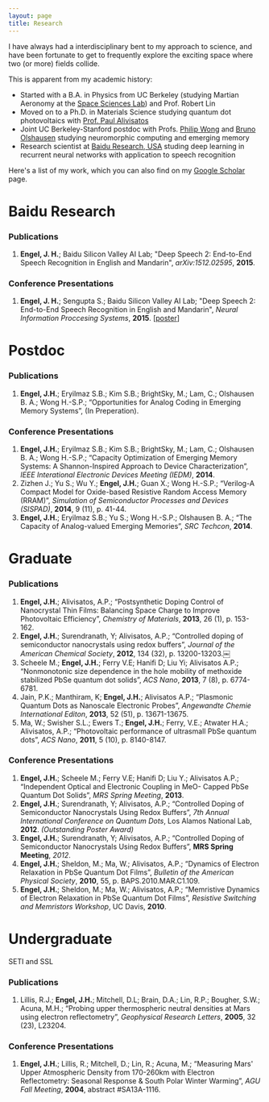 ```yaml
---
layout: page
title: Research 
---
```


I have always had a interdisciplinary bent to my approach to science, and have been fortunate to get to frequently explore the exciting space where two (or more) fields collide. 

This is apparent from my academic history:

* Started with a B.A. in Physics from UC Berkeley (studying Martian Aeronomy at the [Space Sciences Lab](http://www.ssl.berkeley.edu/)) and Prof. Robert Lin
* Moved on to a Ph.D. in Materials Science studying quantum dot photovoltaics with [Prof. Paul Alivisatos](http://www.cchem.berkeley.edu/pagrp/) 
* Joint UC Berkeley-Stanford postdoc with Profs. [Philip Wong](https://nano.stanford.edu/) and [Bruno Olshausen](http://redwood.berkeley.edu/) studying neuromorphic computing and emerging memory
* Research scientist at [Baidu Research, USA](http://usa.baidu.com/) studing deep learning in recurrent neural networks with application to speech recognition

Here's a list of my work, which you can also find on my [Google Scholar](https://scholar.google.com/citations?user=Sc7qOfcAAAAJ&hl=en) page.




# Baidu Research

### Publications
1. **Engel, J. H.**; Baidu Silicon Valley AI Lab; "Deep Speech 2: End-to-End Speech Recognition in English and Mandarin", *arXiv:1512.02595*, **2015**.

### Conference Presentations
1. **Engel, J. H.**; Sengupta S.; Baidu Silicon Valley AI Lab; "Deep Speech 2: End-to-End Speech Recognition in English and Mandarin", *Neural Information Proccesing Systems*, **2015**. [[poster](/assets/DeepSpeech2.pdf)]

# Postdoc

### Publications

1. **Engel, J.H.**; Eryilmaz S.B.; Kim S.B.; BrightSky, M.; Lam, C.; Olshausen B. A.; Wong H.-S.P.; “Opportunities for Analog Coding in Emerging Memory Systems”, (In Preperation).

### Conference Presentations

1. **Engel, J.H.**; Eryilmaz S.B.; Kim S.B.; BrightSky, M.; Lam, C.; Olshausen B. A.; Wong H.-S.P.; “Capacity Optimization of Emerging Memory Systems: A Shannon-Inspired Approach to Device Characterization”, *IEEE Interational Electronic Devices Meeting (IEDM)*, **2014**.
1. Zizhen J.; Yu S.; Wu Y.; **Engel, J.H.**; Guan X.; Wong H.-S.P.; “Verilog-A Compact Model for Oxide-based Resistive Random Access Memory (RRAM)”, *Simulation of Semiconductor Processes and Devices (SISPAD)*, **2014**, 9 (11), p. 41-44.
1. **Engel, J.H.**; Eryilmaz S.B.; Yu S.; Wong H.-S.P.; Olshausen B. A.; “The Capacity of Analog-valued Emerging Memories”, *SRC Techcon*, **2014**.


# Graduate


### Publications

1. **Engel, J.H.**; Alivisatos, A.P.; “Postsynthetic Doping Control of Nanocrystal Thin Films: Balancing Space Charge to Improve Photovoltaic Efficiency”, *Chemistry of Materials*, **2013**, 26 (1), p. 153-162.
1. **Engel, J.H.**; Surendranath, Y; Alivisatos, A.P.; “Controlled doping of semiconductor nanocrystals using redox buffers”, *Journal of the American Chemical Society*, **2012**, 134 (32), p. 13200-13203.￼
1. Scheele M.; **Engel, J.H.**; Ferry V.E; Hanifi D; Liu Yi; Alivisatos A.P.; “Nonmonotonic size dependence in the hole mobility of methoxide stabilized PbSe quantum dot solids”, *ACS Nano*, **2013**, 7 (8), p. 6774-6781.
1. Jain, P.K.; Manthiram, K; **Engel, J.H.**; Alivisatos A.P.; “Plasmonic Quantum Dots as Nanoscale Electronic Probes”, *Angewandte Chemie International Editon*, **2013**, 52 (51), p. 13671-13675.
1. Ma, W.; Swisher S.L.; Ewers T.; **Engel, J.H.**; Ferry, V.E.; Atwater H.A.; Alivisatos, A.P.; “Photovoltaic performance of ultrasmall PbSe quantum dots”, *ACS Nano*, **2011**, 5 (10), p. 8140-8147.

### Conference Presentations

1. **Engel, J.H.**; Scheele M.; Ferry V.E; Hanifi D; Liu Y.; Alivisatos A.P.; “Independent Optical and Electronic Coupling in MeO- Capped PbSe Quantum Dot Solids”, *MRS Spring Meeting*, **2013**.
1. **Engel, J.H.**; Surendranath, Y; Alivisatos, A.P.; “Controlled Doping of Semiconductor Nanocrystals Using Redox Buffers”, *7th Annual International Conference on Quantum Dots*, Los Alamos National Lab, **2012**. *(Outstanding Poster Award)*
1. **Engel, J.H.**; Surendranath, Y; Alivisatos, A.P.; “Controlled Doping of Semiconductor Nanocrystals Using Redox Buffers”, **MRS Spring Meeting**, *2012*.
1. **Engel, J.H.**; Sheldon, M.; Ma, W.; Alivisatos, A.P.; “Dynamics of Electron Relaxation in PbSe Quantum Dot Films”, *Bulletin of the American Physical Society*, **2010**, 55, p. BAPS.2010.MAR.C1.109.
1. **Engel, J.H.**; Sheldon, M.; Ma, W.; Alivisatos, A.P.; “Memristive Dynamics of Electron Relaxation in PbSe Quantum Dot Films”, *Resistive Switching and Memristors Workshop*, UC Davis, **2010**.


# Undergraduate

SETI and SSL

### Publications

1. Lillis, R.J.; **Engel, J.H.**; Mitchell, D.L; Brain, D.A.; Lin, R.P.; Bougher, S.W.; Acuna, M.H.; “Probing upper thermospheric neutral densities at Mars using electron reflectometry”, *Geophysical Research Letters*, **2005**, 32 (23), L23204.

### Conference Presentations

1. **Engel, J.H.**; Lillis, R.; Mitchell, D.; Lin, R.; Acuna, M.; “Measuring Mars' Upper Atmospheric Density from 170-260km with Electron Reflectometry: Seasonal Response & South Polar Winter Warming”, *AGU Fall Meeting*, **2004**, abstract #SA13A-1116.

